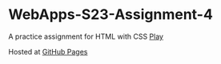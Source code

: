 # WebApps-S23-Assignment-4
A practice assignment for HTML with CSS [Play](play.html)

Hosted at [GitHub Pages](https://44-563-web-apps-s23.github.io/44563-webapps-s23-assignment4-Satish-Pinnamani/)
